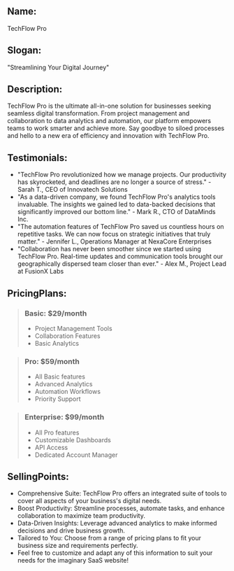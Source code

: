 ## Name:

TechFlow Pro

## Slogan:

"Streamlining Your Digital Journey"

## Description:

TechFlow Pro is the ultimate all-in-one solution for businesses seeking seamless digital transformation. From project management and collaboration to data analytics and automation, our platform empowers teams to work smarter and achieve more. Say goodbye to siloed processes and hello to a new era of efficiency and innovation with TechFlow Pro.

## Testimonials:

- "TechFlow Pro revolutionized how we manage projects. Our productivity has skyrocketed, and deadlines are no longer a source of stress." - Sarah T., CEO of Innovatech Solutions
- "As a data-driven company, we found TechFlow Pro's analytics tools invaluable. The insights we gained led to data-backed decisions that significantly improved our bottom line." - Mark R., CTO of DataMinds Inc.
- "The automation features of TechFlow Pro saved us countless hours on repetitive tasks. We can now focus on strategic initiatives that truly matter." - Jennifer L., Operations Manager at NexaCore Enterprises
- "Collaboration has never been smoother since we started using TechFlow Pro. Real-time updates and communication tools brought our geographically dispersed team closer than ever." - Alex M., Project Lead at FusionX Labs

## PricingPlans:

> ### Basic: $29/month
>
> - Project Management Tools
> - Collaboration Features
> - Basic Analytics

> ### Pro: $59/month
>
> - All Basic features
> - Advanced Analytics
> - Automation Workflows
> - Priority Support

> ### Enterprise: $99/month
>
> - All Pro features
> - Customizable Dashboards
> - API Access
> - Dedicated Account Manager

## SellingPoints:

- Comprehensive Suite: TechFlow Pro offers an integrated suite of tools to cover all aspects of your business's digital needs.
- Boost Productivity: Streamline processes, automate tasks, and enhance collaboration to maximize team productivity.
- Data-Driven Insights: Leverage advanced analytics to make informed decisions and drive business growth.
- Tailored to You: Choose from a range of pricing plans to fit your business size and requirements perfectly.
- Feel free to customize and adapt any of this information to suit your needs for the imaginary SaaS website!
